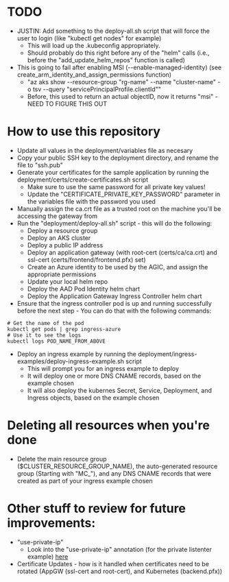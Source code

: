 # TODO
- JUSTIN: Add something to the deploy-all.sh script that will force the user to login (like "kubectl get nodes" for example)
   - This will load up the .kubeconfig appropriately.
   - Should probably do this right before any of the "helm" calls (i.e., before the "add_update_helm_repos" function is called)
- This is going to fail after enabling MSI (--enable-managed-identity) (see create_arm_identity_and_assign_permissions function)
   - "az aks show --resource-group "rg-name" --name "cluster-name" -o tsv --query "servicePrincipalProfile.clientId""
   - Before, this used to return an actual objectID, now it returns "msi" - NEED TO FIGURE THIS OUT


# How to use this repository
- Update all values in the deployment/variables file as necesary
- Copy your public SSH key to the deployment directory, and rename the file to "ssh.pub"
- Generate your certificates for the sample application by running the deployment/certs/create-certificates.sh script
   - Make sure to use the same password for all private key values!
   - Update the "CERTIFICATE_PRIVATE_KEY_PASSWORD" parameter in the variables file with the password you used
- Manually assign the ca.crt file as a trusted root on the machine you'll be accessing the gateway from
- Run the "deployment/deploy-all.sh" script - this will do the following:
   - Deploy a resource group
   - Deploy an AKS cluster
   - Deploy a public IP address
   - Deploy an application gateway (with root-cert (certs/ca/ca.crt) and ssl-cert (certs/frontend/frontend.pfx) set)
   - Create an Azure identity to be used by the AGIC, and assign the appropriate permissions
   - Update your local helm repo
   - Deploy the AAD Pod Identity helm chart
   - Deploy the Application Gateway Ingress Controller helm chart
- Ensure that the ingress controller pod is up and running successfully before the next step - You can do that with the following commands:
```
# Get the name of the pod
kubectl get pods | grep ingress-azure
# Use it to see the logs
kubectl logs POD_NAME_FROM_ABOVE
```
- Deploy an ingress example by running the deployment/ingress-examples/deploy-ingress-example.sh script
   - This will prompt you for an ingress example to deploy
   - It will deploy one or more DNS CNAME records, based on the example chosen
   - It will also deploy the kubernes Secret, Service, Deployment, and Ingress objects, based on the example chosen

# Deleting all resources when you're done
- Delete the main resource group ($CLUSTER_RESOURCE_GROUP_NAME), the auto-generated resource group (Starting with "MC_"), and any DNS CNAME records that were created as part of your ingress example chosen

# Other stuff to review for future improvements:
- "use-private-ip"
   - Look into the "use-private-ip" annotation (for the private listenter example) [here](https://github.com/Azure/application-gateway-kubernetes-ingress/blob/master/docs/annotations.md#use-private-ip)
- Certificate Updates - how is it handled when certificates need to be rotated (AppGW (ssl-cert and root-cert), and Kubernetes (backend.pfx))